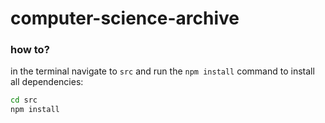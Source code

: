 # computer-science-archive

### how to?
in the terminal navigate to `src` and run the `npm install` command to install all dependencies:
```cmd
cd src
npm install
```
